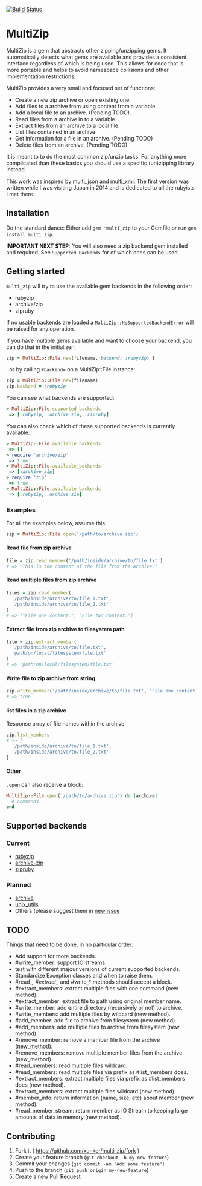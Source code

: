[![Build Status](https://travis-ci.org/xunker/multi_zip.png?branch=master)](https://travis-ci.org/xunker/multi_zip)
# MultiZip

MultiZip is a gem that abstracts other zipping/unzipping gems. It
automatically detects what gems are available and provides a consistent
interface regardless of which is being used. This allows for code that is more
portable and helps to avoid namespace collisions and other implementation
restrictions.

MultiZip provides a very small and focused set of functions:

 * Create a new zip archive or open existing one.
 * Add files to a archive from using content from a variable.
 * Add a local file to an archive. (Pending TODO).
 * Read files from a archive in to a variable.
 * Extract files from an archive to a local file.
 * List files contained in an archive.
 * Get information for a file in an archive. (Pending TODO)
 * Delete files from an archive. (Pending TODO)

It is meant to to do the most common zip/unzip tasks. For anything more
complicated than these basics you should use a specific (un)zipping library
instead.

This work was inspired by [multi_json](https://github.com/intridea/multi_json)
and [multi_xml](https://github.com/sferik/multi_xml). The first version was
written while I was visiting Japan in 2014 and is dedicated to all the
rubyists I met there.

## Installation

Do the standard dance: Either add `gem 'multi_zip` to your Gemfile or run
`gem install multi_zip`.

__IMPORTANT NEXT STEP:__ You will also need a zip backend gem installed and
required. See `Supported Backends` for of which ones can be used.

## Getting started

`multi_zip` will try to use the available gem backends in the following order:

  * rubyzip
  * archive/zip
  * zipruby

If no usable backends are loaded a `MultiZip::NoSupportedBackendError` will be
raised for any operation.

If you have multiple gems available and want to choose your backend, you can
do that in the initializer:

```ruby
zip = MultiZip::File.new(filename, backend: :rubyzip) }
```

..or by calling `#backend=` on a MultiZip::File instance:

```ruby
zip = MultiZip::File.new(filename)
zip.backend = :rubyzip
```

You can see what backends are supported:

```ruby
> MultiZip::File.supported_backends
 => [:rubyzip, :archive_zip, :zipruby]
```

You can also check which of these supported backends is currently available:

```ruby
> MultiZip::File.available_backends
 => [] 
> require 'archive/zip'
 => true 
> MultiZip::File.available_backends
 => [:archive_zip] 
> require 'zip'
 => true 
> MultiZip::File.available_backends
 => [:rubyzip, :archive_zip]
```

### Examples

For all the examples below, assume this:
```ruby
zip = MultiZip::File.open('/path/to/archive.zip')
```

#### Read file from zip archive

```ruby
file = zip.read_member('/path/inside/archive/to/file.txt')
# => "This is the content of the file from the archive."
```

#### Read multiple files from zip archive

```ruby
files = zip.read_member(
  '/path/inside/archive/to/file_1.txt',
  '/path/inside/archive/to/file_2.txt'
)
# => ["File one content.", "File two content."]
```

#### Extract file from zip archive to filesystem path

```ruby
file = zip.extract_member(
  '/path/inside/archive/to/file.txt',
  'path/on/local/filesystem/file.txt'
)
# => 'path/on/local/filesystem/file.txt'
```

#### Write file to zip archive from string

```ruby
zip.write_member('/path/inside/archive/to/file.txt', 'File one content.')
# => true
```

#### list files in a zip archive

Response array of file names within the archive.

```ruby
zip.list_members
# => [
  '/path/inside/archive/to/file_1.txt',
  '/path/inside/archive/to/file_2.txt'
]
```

#### Other

`.open` can also receive a block:

```ruby
MultiZip::File.open('/path/to/archive.zip') do |archive|
  # commands
end
```

## Supported backends

### Current

  * [rubyzip](https://rubygems.org/gems/rubyzip)
  * [archive-zip](https://rubygems.org/gems/archive-zip)
  * [zipruby](https://rubygems.org/gems/zipruby)

### Planned

  * [archive](https://rubygems.org/gems/archive)
  * [unix_utils](https://rubygems.org/gems/unix_utils)
  * Others (please suggest them in [new issue](https://github.com/xunker/multi_zip/issues/new)
  
## TODO

Things that need to be done, in no particular order:

  * Add support for more backends.
  * #write_member: support IO streams.
  * test with different majour versions of current supported backends.
  * Standardize Exception classes and when to raise them.
  * #read_*, #extract_* and #write_* methods should accept a block.
  * #extract_members: extract multiple files with one command (new method).
  * #extract_member: extract file to path using original member name.
  * #write_member: add entire directory (recursively or not) to archive.
  * #write_members: add multiple files by wildcard (new method).
  * #add_member: add file to archive from filesystem (new method).
  * #add_members: add multiple files to archive from filesystem (new method).
  * #remove_member: remove a member file from the archive (new_method).
  * #remove_members: remove multiple member files from the archive (new_method).
  * #read_members: read multiple files wildcard.
  * #read_members: read multiple files via prefix as #list_members does.
  * #extract_members: extract multiple files via prefix as #list_members does (new method).
  * #extract_members: extract multiple files wildcard (new method).
  * #member_info: return information (name, size, etc) about member (new method).
  * #read_member_stream: return member as IO Stream to keeping large amounts of data in memory (new method).

## Contributing

1. Fork it ( https://github.com/xunker/multi_zip/fork )
2. Create your feature branch (`git checkout -b my-new-feature`)
3. Commit your changes (`git commit -am 'Add some feature'`)
4. Push to the branch (`git push origin my-new-feature`)
5. Create a new Pull Request

